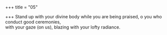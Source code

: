 +++
title = "05"

+++
Stand up with your divine body while you are being praised, o you who  conduct good ceremonies,  
with your gaze (on us), blazing with your lofty radiance.  